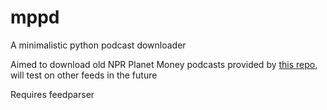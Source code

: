 # mppd
A minimalistic python podcast downloader

Aimed to download old NPR Planet Money podcasts provided by [this repo](https://github.com/xjcl/planetmoney-rss),
will test on other feeds in the future

Requires feedparser